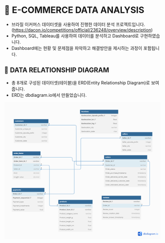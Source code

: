 # 🛒 E-COMMERCE DATA ANALYSIS
- 브라질 이커머스 데이터셋을 사용하여 진행한 데이터 분석 프로젝트입니다.
(https://dacon.io/competitions/official/236248/overview/description)
- Python, SQL, Tableau를 사용하여 데이터를 분석하고 Dashboard로 구현하였습니다.
- Dashboard에는 현황 및 문제점을 파악하고 해결방안을 제시하는 과정이 포함됩니다.
## 🛒 DATA RELATIONSHIP DIAGRAM
- 총 8개로 구성된 데이터셋(테이블)을 ERD(Entity Relationship Diagram)로 보여줍니다.
- ERD는 dbdiagram.io에서 만들었습니다.  

![ERD](Images/E_COMMERCE_DIAGRAM.png)

